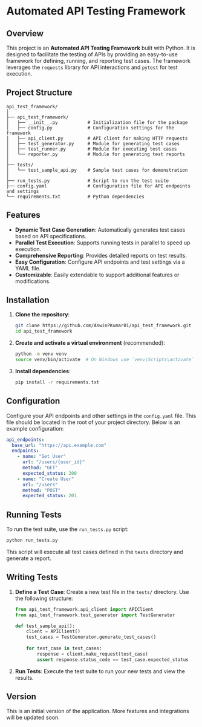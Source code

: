 # Automated API Testing Framework

## Overview

This project is an **Automated API Testing Framework** built with Python. It is designed to facilitate the testing of APIs by providing an easy-to-use framework for defining, running, and reporting test cases. The framework leverages the `requests` library for API interactions and `pytest` for test execution.

## Project Structure

```
api_test_framework/
│
├── api_test_framework/
│   ├── __init__.py           # Initialization file for the package
│   ├── config.py             # Configuration settings for the framework
│   ├── api_client.py         # API client for making HTTP requests
│   ├── test_generator.py     # Module for generating test cases
│   ├── test_runner.py        # Module for executing test cases
│   └── reporter.py           # Module for generating test reports
│
├── tests/
│   └── test_sample_api.py    # Sample test cases for demonstration
│
├── run_tests.py              # Script to run the test suite
├── config.yaml               # Configuration file for API endpoints and settings
└── requirements.txt          # Python dependencies
```

## Features

- **Dynamic Test Case Generation**: Automatically generates test cases based on API specifications.
- **Parallel Test Execution**: Supports running tests in parallel to speed up execution.
- **Comprehensive Reporting**: Provides detailed reports on test results.
- **Easy Configuration**: Configure API endpoints and test settings via a YAML file.
- **Customizable**: Easily extendable to support additional features or modifications.

## Installation

1. **Clone the repository**:

   ```bash
   git clone https://github.com/AswinPKumar01/api_test_framework.git
   cd api_test_framework
   ```

2. **Create and activate a virtual environment** (recommended):

   ```bash
   python -m venv venv
   source venv/bin/activate  # On Windows use `venv\Scripts\activate`
   ```

3. **Install dependencies**:

   ```bash
   pip install -r requirements.txt
   ```

## Configuration

Configure your API endpoints and other settings in the `config.yaml` file. This file should be located in the root of your project directory. Below is an example configuration:

```yaml
api_endpoints:
  base_url: "https://api.example.com"
  endpoints:
    - name: "Get User"
      url: "/users/{user_id}"
      method: "GET"
      expected_status: 200
    - name: "Create User"
      url: "/users"
      method: "POST"
      expected_status: 201
```

## Running Tests

To run the test suite, use the `run_tests.py` script:

```bash
python run_tests.py
```

This script will execute all test cases defined in the `tests` directory and generate a report.

## Writing Tests

1. **Define a Test Case**: Create a new test file in the `tests/` directory. Use the following structure:

   ```python
   from api_test_framework.api_client import APIClient
   from api_test_framework.test_generator import TestGenerator

   def test_sample_api():
       client = APIClient()
       test_cases = TestGenerator.generate_test_cases()
       
       for test_case in test_cases:
           response = client.make_request(test_case)
           assert response.status_code == test_case.expected_status
   ```

2. **Run Tests**: Execute the test suite to run your new tests and view the results.

## Version

This is an initial version of the application. More features and integrations will be updated soon.


